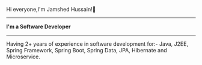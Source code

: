 Hi everyone,I'm Jamshed Hussain!👋
<hr>
<b>I'm a Software Developer</b>
<hr>
Having 2+ years of experience in software development for:-
Java,
J2EE,
Spring Framework,
Spring Boot,
Spring Data,
JPA, 
Hibernate and Microservice.
